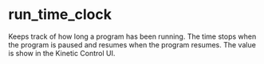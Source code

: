 run_time_clock
==============

Keeps track of how long a program has been running. The time stops when the program is paused and resumes when the
program resumes. The value is show in the Kinetic Control UI.
